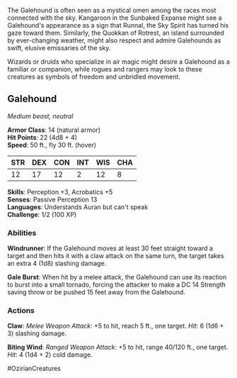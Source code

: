 The Galehound is often seen as a mystical omen among the races most connected with the sky. Kangaroon in the Sunbaked Expanse might see a Galehound's appearance as a sign that Runnal, the Sky Spirit has turned his gaze toward them. Similarly, the Quokkan of Rotrest, an island surrounded by ever-changing weather, might also respect and admire Galehounds as swift, elusive emissaries of the sky.

Wizards or druids who specialize in air magic might desire a Galehound as a familiar or companion, while rogues and rangers may look to these creatures as symbols of freedom and unbridled movement.

## Galehound

_Medium beast, neutral_

**Armor Class**: 14 (natural armor)  
**Hit Points**: 22 (4d8 + 4)  
**Speed**: 50 ft., fly 30 ft. (hover)

|STR|DEX|CON|INT|WIS|CHA|
|---|---|---|---|---|---|
|12|17|12|2|12|8|

**Skills**: Perception +3, Acrobatics +5  
**Senses**: Passive Perception 13  
**Languages**: Understands Auran but can't speak  
**Challenge**: 1/2 (100 XP)

### Abilities

**Windrunner**: If the Galehound moves at least 30 feet straight toward a target and then hits it with a claw attack on the same turn, the target takes an extra 4 (1d8) slashing damage.

**Gale Burst**: When hit by a melee attack, the Galehound can use its reaction to burst into a small tornado, forcing the attacker to make a DC 14 Strength saving throw or be pushed 15 feet away from the Galehound.

### Actions

**Claw**: _Melee Weapon Attack_: +5 to hit, reach 5 ft., one target. _Hit_: 6 (1d6 + 3) slashing damage.

**Biting Wind**: _Ranged Weapon Attack_: +5 to hit, range 40/120 ft., one target. _Hit_: 4 (1d4 + 2) cold damage.

#OzirianCreatures 